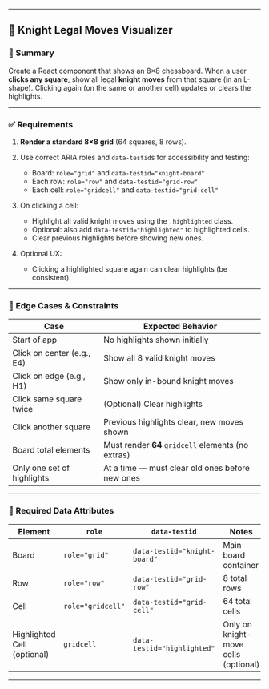
---

## 🐴 Knight Legal Moves Visualizer

### 📝 Summary

Create a React component that shows an 8×8 chessboard. When a user **clicks any square**, show all legal **knight moves** from that square (in an L-shape). Clicking again (on the same or another cell) updates or clears the highlights.

---

### ✅ Requirements

1. **Render a standard 8×8 grid** (64 squares, 8 rows).
2. Use correct ARIA roles and `data-testid`s for accessibility and testing:

   * Board: `role="grid"` and `data-testid="knight-board"`
   * Each row: `role="row"` and `data-testid="grid-row"`
   * Each cell: `role="gridcell"` and `data-testid="grid-cell"`
3. On clicking a cell:

   * Highlight all valid knight moves using the `.highlighted` class.
   * Optional: also add `data-testid="highlighted"` to highlighted cells.
   * Clear previous highlights before showing new ones.
4. Optional UX:

   * Clicking a highlighted square again can clear highlights (be consistent).

---

### 🧪 Edge Cases & Constraints

| Case                       | Expected Behavior                                  |
| -------------------------- | -------------------------------------------------- |
| Start of app               | No highlights shown initially                      |
| Click on center (e.g., E4) | Show all 8 valid knight moves                      |
| Click on edge (e.g., H1)   | Show only in-bound knight moves                    |
| Click same square twice    | (Optional) Clear highlights                        |
| Click another square       | Previous highlights clear, new moves shown         |
| Board total elements       | Must render **64** `gridcell` elements (no extras) |
| Only one set of highlights | At a time — must clear old ones before new ones    |

---

### 📌 Required Data Attributes

| Element                     | `role`            | `data-testid`                | Notes                                |
| --------------------------- | ----------------- | ---------------------------- | ------------------------------------ |
| Board                       | `role="grid"`     | `data-testid="knight-board"` | Main board container                 |
| Row                         | `role="row"`      | `data-testid="grid-row"`     | 8 total rows                         |
| Cell                        | `role="gridcell"` | `data-testid="grid-cell"`    | 64 total cells                       |
| Highlighted Cell (optional) | `gridcell`        | `data-testid="highlighted"`  | Only on knight-move cells (optional) |

---


